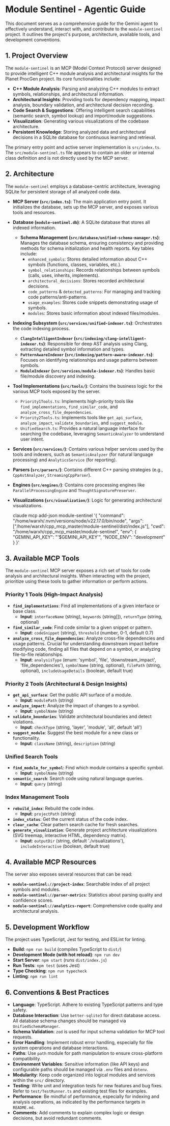 # Module Sentinel - Agentic Guide

This document serves as a comprehensive guide for the Gemini agent to effectively understand, interact with, and contribute to the `module-sentinel` project. It outlines the project's purpose, architecture, available tools, and development conventions.

## 1. Project Overview

The `module-sentinel` is an MCP (Model Context Protocol) server designed to provide intelligent C++ module analysis and architectural insights for the Planet ProcGen project. Its core functionalities include:

*   **C++ Module Analysis**: Parsing and analyzing C++ modules to extract symbols, relationships, and architectural information.
*   **Architectural Insights**: Providing tools for dependency mapping, impact analysis, boundary validation, and architectural decision recording.
*   **Code Search & Suggestions**: Offering intelligent search capabilities (semantic search, symbol lookup) and import/module suggestions.
*   **Visualization**: Generating various visualizations of the codebase architecture.
*   **Persistent Knowledge**: Storing analyzed data and architectural decisions in a SQLite database for continuous learning and retrieval.

The primary entry point and active server implementation is `src/index.ts`. The `src/module-sentinel.ts` file appears to contain an older or internal class definition and is not directly used by the MCP server.

## 2. Architecture

The `module-sentinel` employs a database-centric architecture, leveraging SQLite for persistent storage of all analyzed code data.

*   **MCP Server (`src/index.ts`)**: The main application entry point. It initializes the database, sets up the MCP server, and exposes various tools and resources.
*   **Database (`module-sentinel.db`)**: A SQLite database that stores all indexed information.
    *   **Schema Management (`src/database/unified-schema-manager.ts`)**: Manages the database schema, ensuring consistency and providing methods for schema initialization and health reports. Key tables include:
        *   `enhanced_symbols`: Stores detailed information about C++ symbols (functions, classes, variables, etc.).
        *   `symbol_relationships`: Records relationships between symbols (calls, uses, inherits, implements).
        *   `architectural_decisions`: Stores recorded architectural decisions.
        *   `code_patterns` & `detected_patterns`: For managing and tracking code patterns/anti-patterns.
        *   `usage_examples`: Stores code snippets demonstrating usage of symbols.
        *   `modules`: Stores basic information about indexed files/modules.
*   **Indexing Subsystem (`src/services/unified-indexer.ts`)**: Orchestrates the code indexing process.
    *   **`ClangIntelligentIndexer` (`src/indexing/clang-intelligent-indexer.ts`)**: Responsible for deep AST analysis using Clang, extracting detailed symbol information and types.
    *   **`PatternAwareIndexer` (`src/indexing/pattern-aware-indexer.ts`)**: Focuses on identifying relationships and usage patterns between symbols.
    *   **`ModuleIndexer` (`src/services/module-indexer.ts`)**: Handles basic file/module discovery and indexing.
*   **Tool Implementations (`src/tools/`)**: Contains the business logic for the various MCP tools exposed by the server.
    *   `Priority1Tools.ts`: Implements high-priority tools like `find_implementations`, `find_similar_code`, and `analyze_cross_file_dependencies`.
    *   `Priority2Tools.ts`: Implements tools like `get_api_surface`, `analyze_impact`, `validate_boundaries`, and `suggest_module`.
    *   `UnifiedSearch.ts`: Provides a natural language interface for searching the codebase, leveraging `SemanticAnalyzer` to understand user intent.
*   **Services (`src/services/`)**: Contains various helper services used by the tools and indexers, such as `SemanticAnalyzer` (for natural language processing) and `AnalyticsService` (for reporting).
*   **Parsers (`src/parsers/`)**: Contains different C++ parsing strategies (e.g., `CppAstAnalyzer`, `StreamingCppParser`).
*   **Engines (`src/engines/`)**: Contains core processing engines like `ParallelProcessingEngine` and `ThoughtSignaturePreserver`.
*   **Visualizations (`src/visualization/`)**: Logic for generating architectural visualizations.

	
	claude mcp add-json module-sentinel '{
      "command": "/home/warxh/.nvm/versions/node/v22.17.0/bin/node",
      "args": ["/home/warxh/cpp_mcp_master/module-sentinel/dist/index.js"],
      "cwd": "/home/warxh/cpp_mcp_master/module-sentinel",
      "env": {
        "GEMINI_API_KEY": "'$GEMINI_API_KEY'",
        "NODE_ENV": "development"
      }
    }'

## 3. Available MCP Tools

The `module-sentinel` MCP server exposes a rich set of tools for code analysis and architectural insights. When interacting with the project, prioritize using these tools to gather information or perform actions.

### Priority 1 Tools (High-Impact Analysis)

*   **`find_implementations`**: Find all implementations of a given interface or base class.
    *   **Input**: `interfaceName` (string), `keywords` (string[]), `returnType` (string, optional)
*   **`find_similar_code`**: Find code similar to a given snippet or pattern.
    *   **Input**: `codeSnippet` (string), `threshold` (number, 0-1, default 0.7)
*   **`analyze_cross_file_dependencies`**: Analyze cross-file dependencies and usage patterns. Crucial for understanding downstream impact before modifying code, finding all files that depend on a symbol, or analyzing file-to-file relationships.
    *   **Input**: `analysisType` (enum: 'symbol', 'file', 'downstream_impact', 'file_dependencies'), `symbolName` (string, optional), `filePath` (string, optional), `includeUsageDetails` (boolean, default true)

### Priority 2 Tools (Architectural & Design Insights)

*   **`get_api_surface`**: Get the public API surface of a module.
    *   **Input**: `modulePath` (string)
*   **`analyze_impact`**: Analyze the impact of changes to a symbol.
    *   **Input**: `symbolName` (string)
*   **`validate_boundaries`**: Validate architectural boundaries and detect violations.
    *   **Input**: `checkType` (string, 'layer', 'module', 'all', default 'all')
*   **`suggest_module`**: Suggest the best module for a new class or functionality.
    *   **Input**: `className` (string), `description` (string)

### Unified Search Tools

*   **`find_module_for_symbol`**: Find which module contains a specific symbol.
    *   **Input**: `symbolName` (string)
*   **`semantic_search`**: Search code using natural language queries.
    *   **Input**: `query` (string)

### Index Management Tools

*   **`rebuild_index`**: Rebuild the code index.
    *   **Input**: `projectPath` (string)
*   **`index_status`**: Get the current status of the code index.
*   **`clear_cache`**: Clear pattern search cache for fresh searches.
*   **`generate_visualization`**: Generate project architecture visualizations (SVG treemap, interactive HTML, dependency matrix).
    *   **Input**: `outputDir` (string, default './visualizations'), `includeInteractive` (boolean, default true)

## 4. Available MCP Resources

The server also exposes several resources that can be read:

*   **`module-sentinel://project-index`**: Searchable index of all project symbols and modules.
*   **`module-sentinel://parser-metrics`**: Statistics about parsing quality and confidence scores.
*   **`module-sentinel://analytics-report`**: Comprehensive code quality and architectural analysis.

## 5. Development Workflow

The project uses TypeScript, Jest for testing, and ESLint for linting.

*   **Build**: `npm run build` (compiles TypeScript to `dist/`)
*   **Development Mode (with hot reload)**: `npm run dev`
*   **Start Server**: `npm start` (runs `dist/index.js`)
*   **Run Tests**: `npm test` (uses Jest)
*   **Type Checking**: `npm run typecheck`
*   **Linting**: `npm run lint`

## 6. Conventions & Best Practices

*   **Language**: TypeScript. Adhere to existing TypeScript patterns and type safety.
*   **Database Interaction**: Use `better-sqlite3` for direct database access. All database schema changes should be managed via `UnifiedSchemaManager`.
*   **Schema Validation**: `zod` is used for input schema validation for MCP tool requests.
*   **Error Handling**: Implement robust error handling, especially for file system operations and database interactions.
*   **Paths**: Use `path` module for path manipulation to ensure cross-platform compatibility.
*   **Environment Variables**: Sensitive information (like API keys) and configurable paths should be managed via `.env` files and `dotenv`.
*   **Modularity**: Keep code organized into logical modules and services within the `src/` directory.
*   **Testing**: Write unit and integration tests for new features and bug fixes. Refer to `test/TestRunner.ts` and existing test files for examples.
*   **Performance**: Be mindful of performance, especially for indexing and analysis operations, as indicated by the performance targets in `README.md`.
*   **Comments**: Add comments to explain complex logic or design decisions, but avoid redundant comments.
